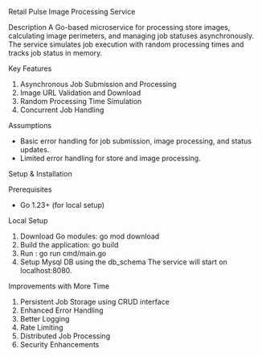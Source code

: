 Retail Pulse Image Processing Service

Description
A Go-based microservice for processing store images, calculating image perimeters, and managing job statuses asynchronously. The service simulates job execution with random processing times and tracks job status in memory.

Key Features
1. Asynchronous Job Submission and Processing
2. Image URL Validation and Download
3. Random Processing Time Simulation
4. Concurrent Job Handling

Assumptions
- Basic error handling for job submission, image processing, and status updates.
- Limited error handling for store and image processing.

Setup & Installation

Prerequisites
- Go 1.23+ (for local setup)

Local Setup
1. Download Go modules:
   go mod download
2. Build the application:
   go build
3. Run :
    go run cmd/main.go
4. Setup Mysql DB using the db_schema
   The service will start on localhost:8080.

Improvements with More Time
1. Persistent Job Storage using CRUD interface
2. Enhanced Error Handling
3. Better Logging
4. Rate Limiting
5. Distributed Job Processing
6. Security Enhancements
